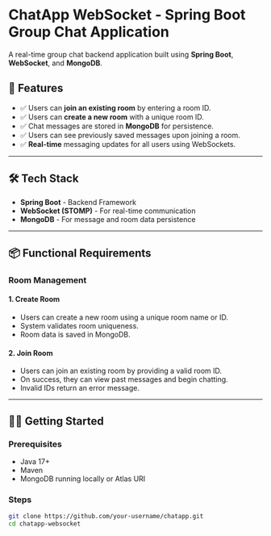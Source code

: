 # ChatApp WebSocket - Spring Boot Group Chat Application

A real-time group chat backend application built using **Spring Boot**, **WebSocket**, and **MongoDB**.

## 🚀 Features

- ✅ Users can **join an existing room** by entering a room ID.
- ✅ Users can **create a new room** with a unique room ID.
- ✅ Chat messages are stored in **MongoDB** for persistence.
- ✅ Users can see previously saved messages upon joining a room.
- ✅ **Real-time** messaging updates for all users using WebSockets.

---

## 🛠️ Tech Stack

- **Spring Boot** - Backend Framework
- **WebSocket (STOMP)** - For real-time communication
- **MongoDB** - For message and room data persistence

---

## 📦 Functional Requirements

### Room Management

#### 1. Create Room
- Users can create a new room using a unique room name or ID.
- System validates room uniqueness.
- Room data is saved in MongoDB.

#### 2. Join Room
- Users can join an existing room by providing a valid room ID.
- On success, they can view past messages and begin chatting.
- Invalid IDs return an error message.

---

## 🧑‍💻 Getting Started

### Prerequisites
- Java 17+
- Maven
- MongoDB running locally or Atlas URI

### Steps

```bash
git clone https://github.com/your-username/chatapp.git
cd chatapp-websocket
